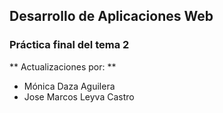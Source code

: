 ## Desarrollo de Aplicaciones Web
### Práctica final del tema 2
** Actualizaciones por: **
- Mónica Daza Aguilera
- Jose Marcos Leyva Castro
